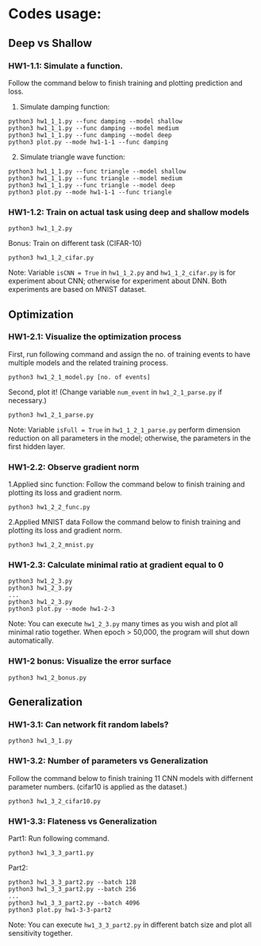 # Codes usage:

## Deep vs Shallow

### HW1-1.1: Simulate a function.
Follow the command below to finish training and plotting prediction and loss.
1. Simulate damping function:
```
python3 hw1_1_1.py --func damping --model shallow
python3 hw1_1_1.py --func damping --model medium
python3 hw1_1_1.py --func damping --model deep
python3 plot.py --mode hw1-1-1 --func damping
```
2. Simulate triangle wave function:
```
python3 hw1_1_1.py --func triangle --model shallow
python3 hw1_1_1.py --func triangle --model medium
python3 hw1_1_1.py --func triangle --model deep
python3 plot.py --mode hw1-1-1 --func triangle
```

### HW1-1.2: Train on actual task using deep and shallow models
```
python3 hw1_1_2.py
```
Bonus: Train on different task (CIFAR-10)
```
python3 hw1_1_2_cifar.py
```
Note: Variable `isCNN = True` in `hw1_1_2.py` and `hw1_1_2_cifar.py` is for experiment about CNN; otherwise for experiment about DNN. Both experiments are based on MNIST dataset.  

## Optimization

### HW1-2.1: Visualize the optimization process
First, run following command and assign the no. of training events to have multiple models and the related training process.
```
python3 hw1_2_1_model.py [no. of events]
```
Second, plot it! (Change variable `num_event` in `hw1_2_1_parse.py` if necessary.)
```
python3 hw1_2_1_parse.py
```
Note: Variable `isFull = True` in `hw1_1_2_1_parse.py` perform dimension reduction on all parameters in the model; otherwise, the parameters in the first hidden layer.

### HW1-2.2: Observe gradient norm
1.Applied sinc function:
Follow the command below to finish training and plotting its loss and gradient norm.
```
python3 hw1_2_2_func.py
```
2.Applied MNIST data
Follow the command below to finish training and plotting its loss and gradient norm.
```
python3 hw1_2_2_mnist.py
```

### HW1-2.3: Calculate minimal ratio at gradient equal to 0
```
python3 hw1_2_3.py
python3 hw1_2_3.py
... 
python3 hw1_2_3.py
python3 plot.py --mode hw1-2-3
```
Note: You can execute `hw1_2_3.py` many times as you wish and plot all minimal ratio together. When epoch > 50,000, the program will shut down automatically.

### HW1-2 bonus: Visualize the error surface
```
python3 hw1_2_bonus.py
```

## Generalization

### HW1-3.1: Can network fit random labels?
```
python3 hw1_3_1.py
```

### HW1-3.2: Number of parameters vs Generalization
Follow the command below to finish training 11 CNN models with differnent parameter numbers. (cifar10 is applied as the dataset.)
```
python3 hw1_3_2_cifar10.py
```

### HW1-3.3: Flateness vs Generalization
Part1: Run following command.
```
python3 hw1_3_3_part1.py
```
Part2:  
```
python3 hw1_3_3_part2.py --batch 128
python3 hw1_3_3_part2.py --batch 256
...
python3 hw1_3_3_part2.py --batch 4096
python3 plot.py hw1-3-3-part2
```
Note: You can execute `hw1_3_3_part2.py` in different batch size and plot all sensitivity together.
